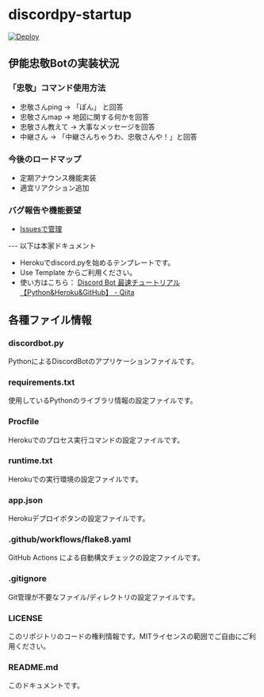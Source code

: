 # discordpy-startup

[![Deploy](https://www.herokucdn.com/deploy/button.svg)](https://heroku.com/deploy)


## 伊能忠敬Botの実装状況

### 「忠敬」コマンド使用方法
* 忠敬さんping → 「ぽん」 と回答
* 忠敬さんmap → 地図に関する何かを回答
* 忠敬さん教えて → 大事なメッセージを回答
* 中継さん → 「中継さんちゃうわ、忠敬さんや！」と回答

### 今後のロードマップ
- 定期アナウンス機能実装
- 適宜リアクション追加

### バグ報告や機能要望
- [Issuesで管理](https://github.com/mapconcierge/discordpy-startup4tadataka/issues)




--- 以下は本家ドキュメント

- Herokuでdiscord.pyを始めるテンプレートです。
- Use Template からご利用ください。
- 使い方はこちら： [Discord Bot 最速チュートリアル【Python&Heroku&GitHub】 - Qiita](https://qiita.com/1ntegrale9/items/aa4b373e8895273875a8)

## 各種ファイル情報

### discordbot.py
PythonによるDiscordBotのアプリケーションファイルです。

### requirements.txt
使用しているPythonのライブラリ情報の設定ファイルです。

### Procfile
Herokuでのプロセス実行コマンドの設定ファイルです。

### runtime.txt
Herokuでの実行環境の設定ファイルです。

### app.json
Herokuデプロイボタンの設定ファイルです。

### .github/workflows/flake8.yaml
GitHub Actions による自動構文チェックの設定ファイルです。

### .gitignore
Git管理が不要なファイル/ディレクトリの設定ファイルです。

### LICENSE
このリポジトリのコードの権利情報です。MITライセンスの範囲でご自由にご利用ください。

### README.md
このドキュメントです。
